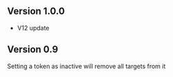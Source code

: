 ## Version 1.0.0
- V12 update

## Version 0.9
Setting a token as inactive will remove all targets from it


